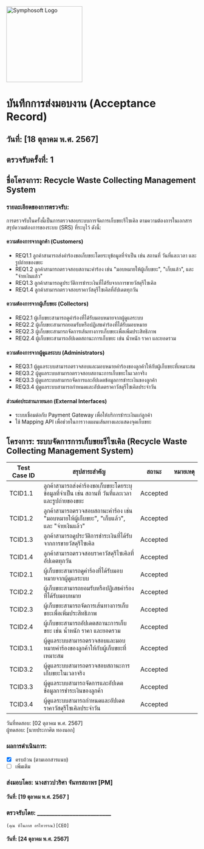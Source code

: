 <img src="https://www.symphosoft.com/logo/symphosoftLogo.png" alt="Symphosoft Logo" width="200"/>

# บันทึกการส่งมอบงาน (Acceptance Record)

## วันที่: [18 ตุลาคม พ.ศ. 2567]
## ตรวจรับครั้งที่: 1  
## ชื่อโครงการ: Recycle Waste Collecting Management System  

### รายละเอียดของการตรวจรับ:  
การตรวจรับในครั้งนี้เป็นการตรวจสอบระบบการจัดการเก็บขยะรีไซเคิล ตามความต้องการในเอกสารสรุปความต้องการของระบบ (SRS) ที่ระบุไว้ ดังนี้:

#### ความต้องการจากลูกค้า (Customers)
- REQ1.1 ลูกค้าสามารถส่งคำร้องขอเก็บขยะโดยระบุข้อมูลที่จำเป็น เช่น สถานที่ วันที่และเวลา และรูปถ่ายของขยะ  
- REQ1.2 ลูกค้าสามารถตรวจสอบสถานะคำร้อง เช่น "มอบหมายให้ผู้เก็บขยะ", "เก็บแล้ว", และ "จ่ายเงินแล้ว"  
- REQ1.3 ลูกค้าสามารถดูประวัติการชำระเงินที่ได้รับจากการขายวัสดุรีไซเคิล  
- REQ1.4 ลูกค้าสามารถตรวจสอบราคาวัสดุรีไซเคิลที่อัปเดตทุกวัน  

#### ความต้องการจากผู้เก็บขยะ (Collectors)
- REQ2.1 ผู้เก็บขยะสามารถดูคำร้องที่ได้รับมอบหมายจากผู้ดูแลระบบ  
- REQ2.2 ผู้เก็บขยะสามารถยอมรับหรือปฏิเสธคำร้องที่ได้รับมอบหมาย  
- REQ2.3 ผู้เก็บขยะสามารถจัดการเส้นทางการเก็บขยะเพื่อเพิ่มประสิทธิภาพ  
- REQ2.4 ผู้เก็บขยะสามารถอัปเดตสถานะการเก็บขยะ เช่น น้ำหนัก ราคา และยอดรวม  

#### ความต้องการจากผู้ดูแลระบบ (Administrators)
- REQ3.1 ผู้ดูแลระบบสามารถตรวจสอบและมอบหมายคำร้องของลูกค้าให้กับผู้เก็บขยะที่เหมาะสม  
- REQ3.2 ผู้ดูแลระบบสามารถตรวจสอบสถานะการเก็บขยะในเวลาจริง  
- REQ3.3 ผู้ดูแลระบบสามารถจัดการและอัปเดตข้อมูลการชำระเงินของลูกค้า  
- REQ3.4 ผู้ดูแลระบบสามารถกำหนดและอัปเดตราคาวัสดุรีไซเคิลประจำวัน  

#### ส่วนต่อประสานภายนอก (External Interfaces)
- ระบบเชื่อมต่อกับ Payment Gateway เพื่อให้บริการชำระเงินแก่ลูกค้า  
- ใช้ Mapping API เพื่อช่วยในการวางแผนเส้นทางและแสดงจุดเก็บขยะ  

## โครงการ: ระบบจัดการการเก็บขยะรีไซเคิล (Recycle Waste Collecting Management System)

| Test Case ID | สรุปสาระสำคัญ  | สถานะ   | หมายเหตุ |
|--------------|-----------------|---------|----------|
| TCID1.1      | ลูกค้าสามารถส่งคำร้องขอเก็บขยะโดยระบุข้อมูลที่จำเป็น เช่น สถานที่ วันที่และเวลา และรูปถ่ายของขยะ | Accepted |          |
| TCID1.2      | ลูกค้าสามารถตรวจสอบสถานะคำร้อง เช่น "มอบหมายให้ผู้เก็บขยะ", "เก็บแล้ว", และ "จ่ายเงินแล้ว" | Accepted |          |
| TCID1.3      | ลูกค้าสามารถดูประวัติการชำระเงินที่ได้รับจากการขายวัสดุรีไซเคิล | Accepted |          |
| TCID1.4      | ลูกค้าสามารถตรวจสอบราคาวัสดุรีไซเคิลที่อัปเดตทุกวัน | Accepted |          |
| TCID2.1      | ผู้เก็บขยะสามารถดูคำร้องที่ได้รับมอบหมายจากผู้ดูแลระบบ | Accepted |          |
| TCID2.2      | ผู้เก็บขยะสามารถยอมรับหรือปฏิเสธคำร้องที่ได้รับมอบหมาย | Accepted |          |
| TCID2.3      | ผู้เก็บขยะสามารถจัดการเส้นทางการเก็บขยะเพื่อเพิ่มประสิทธิภาพ | Accepted |          |
| TCID2.4      | ผู้เก็บขยะสามารถอัปเดตสถานะการเก็บขยะ เช่น น้ำหนัก ราคา และยอดรวม | Accepted |          |
| TCID3.1      | ผู้ดูแลระบบสามารถตรวจสอบและมอบหมายคำร้องของลูกค้าให้กับผู้เก็บขยะที่เหมาะสม | Accepted |          |
| TCID3.2      | ผู้ดูแลระบบสามารถตรวจสอบสถานะการเก็บขยะในเวลาจริง | Accepted |          |
| TCID3.3      | ผู้ดูแลระบบสามารถจัดการและอัปเดตข้อมูลการชำระเงินของลูกค้า | Accepted |          |
| TCID3.4      | ผู้ดูแลระบบสามารถกำหนดและอัปเดตราคาวัสดุรีไซเคิลประจำวัน | Accepted |          |

  
วันที่ทดสอบ: [02 ตุลาคม พ.ศ. 2567]  
ผู้ทดสอบ: [นายประกาศิต ทองนอก]  
  


### ผลการดำเนินการ:  
- [x] ครบถ้วน (ตามเอกสารแนบ)  
- [ ] เพิ่มเติม  

### ส่งมอบโดย: นางสาวปวริศา จันทรสถาพร [PM]
#### วันที่: [19 ตุลาคม พ.ศ. 2567 ]  

### ตรวจรับโดย:  _________________________  

    (คุณ ทิโนภาส อรไทวรรณ)[CEO]   
    
#### วันที่: [24 ตุลาคม พ.ศ. 2567]  

